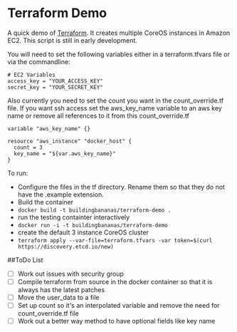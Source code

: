 # Terraform Demo

A quick demo of [Terraform](http://www.terraform.io/). It creates multiple CoreOS instances in Amazon EC2. This script is still in early development.

You will need to set the following variables either in a terraform.tfvars file or via the commandline:
```
# EC2 Variables
access_key = "YOUR_ACCESS_KEY"
secret_key = "YOUR_SECRET_KEY"
```

Also currently you need to set the count you want in the count_override.tf file. If you want ssh access set the aws_key_name variable to an aws key name or remove all references to it from this count_override.tf

```
variable "aws_key_name" {}

resource "aws_instance" "docker_host" {
  count = 3
  key_name = "${var.aws_key_name}"
}
```

To run:
 - Configure the files in the tf directory. Rename them so that they do not have the .example extension.
 - Build the container
  - ```docker build -t buildingbananas/terraform-demo .```
 - run the testing containter interactively
  - ```docker run -i -t buildingbananas/terraform-demo```
 - create the default 3 instance CoreOS cluster
  - ```terraform apply --var-file=terraform.tfvars -var token=$(curl https://discovery.etcd.io/new)```


##ToDo List
- [ ] Work out issues with security group
- [ ] Compile terraform from source in the docker container so that it is always has the latest patches
- [ ] Move the user_data to a file
- [ ] Set up count so it's an interpolated variable and remove the need for count_override.tf file
- [ ] Work out a better way method to have optional fields like key name
